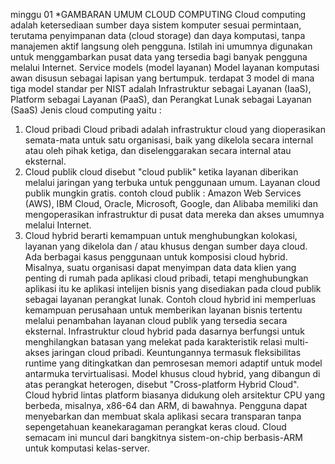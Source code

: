 minggu 01 
*GAMBARAN UMUM CLOUD COMPUTING 
Cloud computing adalah ketersediaan sumber daya sistem komputer sesuai permintaan, terutama penyimpanan data (cloud storage) dan daya komputasi, 
tanpa manajemen aktif langsung oleh pengguna. Istilah ini umumnya digunakan untuk menggambarkan pusat data yang tersedia bagi banyak pengguna melalui Internet.
Service models (model layanan)
Model layanan komputasi awan disusun sebagai lapisan yang bertumpuk. terdapat 3 model 
di mana tiga model standar per NIST adalah Infrastruktur sebagai Layanan (IaaS), Platform sebagai Layanan (PaaS),
 dan Perangkat Lunak sebagai Layanan (SaaS)
Jenis cloud computing yaitu :
1. Cloud pribadi
Cloud pribadi adalah infrastruktur cloud yang dioperasikan semata-mata untuk satu organisasi, 
baik yang dikelola secara internal atau oleh pihak ketiga, dan diselenggarakan secara internal atau eksternal.
2. Cloud publik
cloud disebut "cloud publik" ketika layanan diberikan melalui jaringan yang terbuka untuk penggunaan umum. Layanan cloud publik mungkin gratis.
contoh cloud publik : Amazon Web Services (AWS), IBM Cloud, Oracle, Microsoft, Google, dan Alibaba memiliki dan mengoperasikan infrastruktur
 di pusat data mereka dan akses umumnya melalui Internet. 
3. Cloud hybrid
berarti kemampuan untuk menghubungkan kolokasi, layanan yang dikelola dan / atau khusus dengan sumber daya cloud. 
Ada berbagai kasus penggunaan untuk komposisi cloud hybrid. Misalnya, suatu organisasi dapat menyimpan data data klien yang penting di rumah pada aplikasi cloud 
pribadi, tetapi menghubungkan aplikasi itu ke aplikasi intelijen bisnis yang disediakan pada cloud publik sebagai layanan perangkat lunak. 
Contoh cloud hybrid ini memperluas kemampuan perusahaan untuk memberikan layanan bisnis tertentu melalui penambahan layanan cloud publik yang tersedia secara eksternal.
Infrastruktur cloud hybrid pada dasarnya berfungsi untuk menghilangkan batasan yang melekat pada karakteristik relasi multi-akses jaringan cloud pribadi. Keuntungannya termasuk fleksibilitas 
runtime yang ditingkatkan dan pemrosesan memori adaptif untuk model antarmuka tervirtualisasi. 
Model khusus cloud hybrid, yang dibangun di atas perangkat heterogen, disebut "Cross-platform Hybrid Cloud". Cloud hybrid lintas platform biasanya didukung oleh arsitektur CPU yang berbeda, misalnya,
 x86-64 dan ARM, di bawahnya. Pengguna dapat menyebarkan dan membuat skala aplikasi secara transparan tanpa sepengetahuan keanekaragaman perangkat keras cloud. 
Cloud semacam ini muncul dari bangkitnya sistem-on-chip berbasis-ARM untuk komputasi kelas-server.
